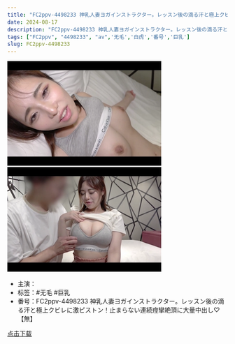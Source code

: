 ```yaml
---
title: "FC2ppv-4498233 神乳人妻ヨガインストラクター。レッスン後の滴る汗と極上クビレに激ピストン！止まらない連続痙攣絶頂に大量中出し♡【無】"
date: 2024-08-17
description: "FC2ppv-4498233 神乳人妻ヨガインストラクター。レッスン後の滴る汗と極上クビレに激ピストン！止まらない連続痙攣絶頂に大量中出し♡【無】"
tags: ["FC2ppv", "4498233", "av",'无毛','白虎','番号','巨乳']
slug: FC2ppv-4498233
---
```

![](thumb-videoframe_26936.png)
![](videoframe_1884.png)
- 主演：
- 标签：#无毛 #巨乳
- 番号：FC2ppv-4498233 神乳人妻ヨガインストラクター。レッスン後の滴る汗と極上クビレに激ピストン！止まらない連続痙攣絶頂に大量中出し♡【無】

[点击下载](http://ct.osvp.cn/f/18418398-1344588716-54ebdd)